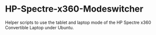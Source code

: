 # HP-Spectre-x360-Modeswitcher
Helper scripts to use the tablet and laptop mode of the HP Spectre x360 Convertible Laptop under Ubuntu.
